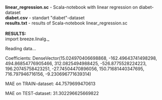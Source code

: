 <strong>linear_regression.sc</strong> - Scala-notebook with linear regression on diabet-dataset
<br>
<strong>diabet.csv</strong> - standart "diabet"-dataset
<br>
<strong>results.txt</strong> - results of Scala-notebook linear_regression.sc
<br><br>
<strong>RESULTS:</strong>
<br>
import breeze.linalg._

Reading data...

Coefficients:
DenseVector(15.024970406698868, -162.49643741498298, 494.86854776905466, 312.0825494988425, -526.8775528224223, 196.20745758423251, -27.74504470896056, 150.71681440347695, 716.797946716156, -9.230696771639314)

MAE on TRAIN-dataset:
44.7579699470613

MAE on TEST-dataset:
31.302296625669822
